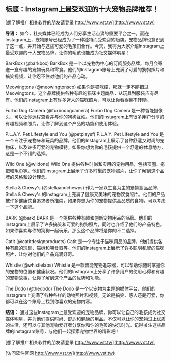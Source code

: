 ## **标题：Instagram上最受欢迎的十大宠物品牌推荐！**

[想了解推广相关软件的朋友请登录 http://www.vst.tw](http://www.vst.tw)

**导语：**
如今，社交媒体已经成为人们分享生活点滴的重要平台之一。而在Instagram上，宠物账号已经成为了一种独特而受欢迎的趋势。宠物品牌也意识到了这一点，并开始与这些可爱的毛孩们合作。今天，我将为大家介绍Instagram上最受欢迎的十大宠物品牌，让你的毛孩也能成为社交媒体明星！

BarkBox (@barkbox)
BarkBox 是一个以宠物为中心的订阅服务品牌，每月会寄送一盒有趣的宠物玩具和零食。他们的Instagram账号上充满了可爱的狗狗照片和搞笑视频，让你忍不住对他们的产品心动。

Meowingtons (@meowingtonsco)
如果你是猫咪控，那就一定不能错过Meowingtons。这个品牌提供各种有趣的猫咪主题商品，从玩具到服装应有尽有。他们的Instagram上有许多迷人的猫咪照片，可以让你看得目不转睛。

Furbo Dog Camera (@furbodogcamera)
Furbo Dog Camera 是一种智能摄像头，可以让你远程查看并与你的狗狗互动。他们的Instagram上有很多用户分享的有趣视频和照片，让你了解到这个产品的功能和使用体验。

P.L.A.Y. Pet Lifestyle and You (@petplaysf)
P.L.A.Y. Pet Lifestyle and You 是一个专注于宠物床和玩具的品牌。他们的Instagram上展示了各种舒适又时尚的宠物床，以及许多可爱的宠物模特。如果你想为你的毛孩提供一个舒适的休息地方，这是一个不错的选择。

Wild One (@wildone)
Wild One 提供各种时尚和实用的宠物用品，包括项圈、拖把和毛巾等。他们的Instagram上展示了许多时髦的宠物照片，让你了解到这个品牌的风格和设计理念。

Stella & Chewy's (@stellaandchewys)
作为一家以生食为主的宠物食品品牌，Stella & Chewy's 的Instagram上充满了健康又美味的宠物饮食照片。他们的产品被许多健康饮食追求者所推崇，如果你想为你的宠物提供高品质的食物，可以考虑一下这个品牌。

BARK (@bark)
BARK 是一个提供各种有趣和创新宠物用品的品牌。他们的Instagram上展示了许多搞笑和可爱的狗狗照片，同时也介绍了他们的产品特色。如果你喜欢与你的狗狗一起玩乐，那么这个品牌将是你的不二选择。

Catit (@catitdesignproducts)
Catit 是一个专注于猫咪用品的品牌，他们提供各种有趣的玩具、猫树和喂食器等。他们的Instagram上展示了许多聪明机智的猫咪照片，让你对他们的产品充满好奇。

Whistle (@whistlelabs)
Whistle 是一款智能宠物追踪器，可以帮助你随时掌握你的宠物的位置和健康状况。他们的Instagram上分享了许多用户的使用心得和有趣的宠物故事，让你了解到这个产品的优势和功能。

The Dodo (@thedodo)
The Dodo 是一个以宠物为主题的媒体平台，他们的Instagram上充满了各种各样的动物照片和视频。无论是搞笑、感人还是可爱，你都可以在这个账号上找到你喜欢的宠物内容。

**结语：**
通过这些Instagram上最受欢迎的宠物品牌，你可以让自己的毛孩成为社交媒体明星，并为他们提供时尚、舒适和健康的用品。不仅可以让你的宠物过上优质的生活，还可以与其他宠物爱好者分享你和你的毛孩的快乐时光。记得关注这些品牌的Instagram账号，与他们一起探索宠物世界的精彩吧！

[想了解推广相关软件的朋友请登录 http://www.vst.tw](http://www.vst.tw)


[访问软件官网 http://www.vst.tw](http://www.vst.tw)
